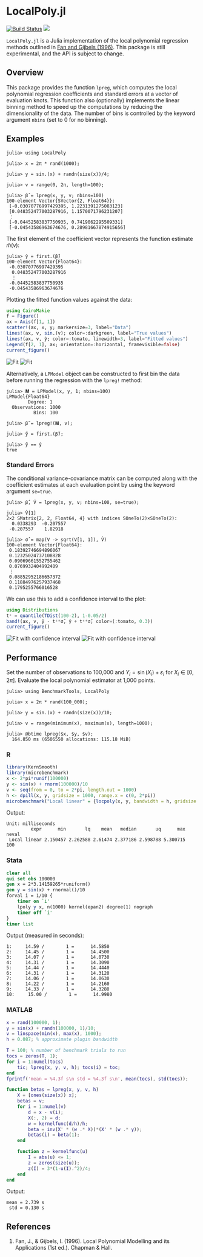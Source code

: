 # LocalPoly.jl

[![Build Status](https://github.com/jbshannon/LocalPoly.jl/workflows/CI/badge.svg)](https://github.com/jbshannon/LocalPoly.jl/actions?query=workflows/CI)
[![](https://img.shields.io/badge/docs-latest-blue.svg)](https://jbshannon.github.io/LocalPoly.jl/)

`LocalPoly.jl` is a Julia implementation of the local polynomial regression methods outlined in [Fan and Gijbels (1996)](https://doi.org/10.1201/9780203748725). This package is still experimental, and the API is subject to change.

## Overview

This package provides the function `lpreg`, which computes the local polynomial regression coefficients and standard errors at a vector of evaluation knots. This function also (optionally) implements the linear binning method to speed up the computations by reducing the dimensionality of the data. The number of bins is controlled by the keyword argument  `nbins` (set to 0 for no binning).

## Examples

```julia-repl
julia> using LocalPoly

julia> x = 2π * rand(1000);

julia> y = sin.(x) + randn(size(x))/4;

julia> v = range(0, 2π, length=100);

julia> β̂ = lpreg(x, y, v; nbins=100)
100-element Vector{SVector{2, Float64}}:
 [-0.03070776997429395, 1.2231391275083123]
 [0.048352477003287916, 1.1570071796231207]
 ⋮
 [-0.04452583837750935, 0.7419062295509331]
 [-0.04543586963674676, 0.28981667874915656]
```

The first element of the coefficient vector represents the function estimate $\widehat m (v)$:

```julia-repl
julia> ŷ = first.(β̂)
100-element Vector{Float64}:
 -0.03070776997429395
  0.048352477003287916
  ⋮
 -0.04452583837750935
 -0.04543586963674676
```

Plotting the fitted function values against the data:

```julia
using CairoMakie
f = Figure()
ax = Axis(f[1, 1])
scatter!(ax, x, y; markersize=3, label="Data")
lines!(ax, v, sin.(v); color=:darkgreen, label="True values")
lines!(ax, v, ŷ; color=:tomato, linewidth=3, label="Fitted values")
Legend(f[2, 1], ax; orientation=:horizontal, framevisible=false)
current_figure()
```

![Fit](./docs/src/images/readme/light/fit.svg#gh-light-mode-only)
![Fit](./docs/src/images/readme/dark/fit.svg#gh-dark-mode-only)

Alternatively, a `LPModel` object can be constructed to first bin the data before running the regression with the `lpreg!` method:

```julia-repl
julia> 𝐌 = LPModel(x, y, 1; nbins=100)
LPModel{Float64}
        Degree: 1
  Observations: 1000
          Bins: 100

julia> β̃ = lpreg!(𝐌, v);

julia> ỹ = first.(β̃);

julia> ỹ == ŷ
true
```

### Standard Errors

The conditional variance-covariance matrix can be computed along with the coefficient estimates at each evaluation point by using the keyword argument `se=true`.

```julia-repl
julia> β̂, V̂ = lpreg(x, y, v; nbins=100, se=true);

julia> V̂[1]
2×2 SMatrix{2, 2, Float64, 4} with indices SOneTo(2)×SOneTo(2):
  0.0338293  -0.207557
 -0.207557    1.82918

julia> σ̂ = map(V -> sqrt(V[1, 1]), V̂)
100-element Vector{Float64}:
 0.18392746694896067
 0.12325024737108828
 0.09069661552755462
 0.0769932404992409
 ⋮
 0.08852952186657372
 0.11884976257937468
 0.1795255766016528
```

We can use this to add a confidence interval to the plot:

```julia
using Distributions
tᶜ = quantile(TDist(100-2), 1-0.05/2)
band!(ax, v, ŷ - tᶜ*σ̂, ŷ + tᶜ*σ̂; color=(:tomato, 0.3))
current_figure()
```

![Fit with confidence interval](./docs/src/images/readme/light/fit_ci.svg#gh-light-mode-only)
![Fit with confidence interval](./docs/src/images/readme/dark/fit_ci.svg#gh-dark-mode-only)

## Performance

Set the number of observations to 100,000 and $Y_i = \sin(X_i) + \varepsilon_i$ for $X_i \in [0, 2\pi]$. Evaluate the local polynomial estimator at 1,000 points.

```julia-repl
julia> using BenchmarkTools, LocalPoly

julia> x = 2π * rand(100_000);

julia> y = sin.(x) + randn(size(x))/10;

julia> v = range(minimum(x), maximum(x), length=1000);

julia> @btime lpreg($x, $y, $v);
  164.850 ms (6506550 allocations: 115.18 MiB)
```

### R

```R
library(KernSmooth)
library(microbenchmark)
x <- 2*pi*runif(100000)
y <- sin(x) + rnorm(100000)/10
v <- seq(from = 0, to = 2*pi, length.out = 1000)
h <- dpill(x, y, gridsize = 1000, range.x = c(0, 2*pi))
microbenchmark("Local linear" = {locpoly(x, y, bandwidth = h, gridsize = 1000, range.x = c(0, 2*pi))})
```
Output:
```
Unit: milliseconds
         expr      min       lq    mean   median       uq      max neval
 Local linear 2.150457 2.262588 2.61474 2.377186 2.598788 5.300715   100
```

### Stata

```stata
clear all
qui set obs 100000
gen x = 2*3.14159265*runiform()
gen y = sin(x) + rnormal()/10
forval i = 1/10 {
    timer on `i'
    lpoly y x, n(1000) kernel(epan2) degree(1) nograph
    timer off `i'
}
timer list
```

Output (measured in seconds):
```
1:     14.59 /        1 =      14.5850
2:     14.45 /        1 =      14.4500
3:     14.07 /        1 =      14.0730
4:     14.31 /        1 =      14.3090
5:     14.44 /        1 =      14.4440
6:     14.31 /        1 =      14.3120
7:     14.06 /        1 =      14.0630
8:     14.22 /        1 =      14.2160
9:     14.33 /        1 =      14.3280
10:     15.00 /        1 =      14.9980
```

### MATLAB

```matlab
x = rand(100000, 1);
y = sin(x) + randn(100000, 1)/10;
v = linspace(min(x), max(x), 1000);
h = 0.087; % approximate plugin bandwidth

T = 100; % number of benchmark trials to run
tocs = zeros(T, 1);
for i = 1:numel(tocs)
    tic; lpreg(x, y, v, h); tocs(i) = toc;
end
fprintf('mean = %4.3f s\n std = %4.3f s\n', mean(tocs), std(tocs));

function betas = lpreg(x, y, v, h)
    X = [ones(size(x)) x];
    betas = v;
    for i = 1:numel(v)
        d = x - v(i);
        X(:, 2) = d;
        w = kernelfunc(d/h)/h;
        beta = inv(X' * (w .* X))*(X' * (w .* y));
        betas(i) = beta(1);
    end

    function z = kernelfunc(u)
        I = abs(u) <= 1;
        z = zeros(size(u));
        z(I) = 3*(1-u(I).^2)/4;
    end
end
```
Output:
```
mean = 2.739 s
 std = 0.130 s
```

## References

1. Fan, J., & Gijbels, I. (1996). Local Polynomial Modelling and its Applications (1st ed.). Chapman & Hall.
